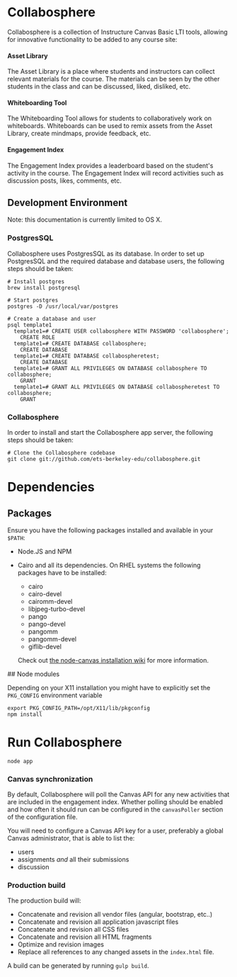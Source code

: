 # Collabosphere

Collabosphere is a collection of Instructure Canvas Basic LTI tools, allowing for innovative functionality to be added to any course site:

#### Asset Library

The Asset Library is a place where students and instructors can collect relevant materials for the course. The materials can  be seen by the other students in the class and can be discussed, liked, disliked, etc.

#### Whiteboarding Tool

The Whiteboarding Tool allows for students to collaboratively work on whiteboards. Whiteboards can be used to remix assets from the Asset Library, create mindmaps, provide feedback, etc.

#### Engagement Index

The Engagement Index provides a leaderboard based on the student's activity in the course. The Engagement Index will record activities such as discussion posts, likes, comments, etc.

## Development Environment

Note: this documentation is currently limited to OS X.

### PostgresSQL

Collabosphere uses PostgresSQL as its database. In order to set up PostgresSQL and the required database and database users, the following steps should be taken:

```
# Install postgres
brew install postgresql

# Start postgres
postgres -D /usr/local/var/postgres

# Create a database and user
psql template1
  template1=# CREATE USER collabosphere WITH PASSWORD 'collabosphere';
    CREATE ROLE
  template1=# CREATE DATABASE collabosphere;
    CREATE DATABASE
  template1=# CREATE DATABASE collabospheretest;
    CREATE DATABASE
  template1=# GRANT ALL PRIVILEGES ON DATABASE collabosphere TO collabosphere;
    GRANT
  template1=# GRANT ALL PRIVILEGES ON DATABASE collabospheretest TO collabosphere;
    GRANT
```

### Collabosphere

In order to install and start the Collabosphere app server, the following steps should be taken:

```
# Clone the Collabosphere codebase
git clone git://github.com/ets-berkeley-edu/collabosphere.git
```

# Dependencies

## Packages

Ensure you have the following packages installed and available in your `$PATH`:

 * Node.JS and NPM
 * Cairo and all its dependencies. On RHEL systems the following packages have to be installed:
   - cairo
   - cairo-devel
   - cairomm-devel
   - libjpeg-turbo-devel
   - pango
   - pango-devel
   - pangomm
   - pangomm-devel
   - giflib-devel

   Check out [the node-canvas installation wiki](https://github.com/Automattic/node-canvas/wiki/Installation---Fedora) for more information.

## Node modules

Depending on your X11 installation you might have to explicitly set the `PKG_CONFIG` environment variable

```
export PKG_CONFIG_PATH=/opt/X11/lib/pkgconfig
npm install
```

# Run Collabosphere

```
node app
```

### Canvas synchronization

By default, Collabosphere will poll the Canvas API for any new activities that are included in the
engagement index. Whether polling should be enabled and how often it should run can be configured
in the `canvasPoller` section of the configuration file.

You will need to configure a Canvas API key for a user, preferably a global Canvas administrator, that is able to list the:
 - users
 - assignments *and* all their submissions
 - discussion

### Production build

The production build will:
 - Concatenate and revision all vendor files (angular, bootstrap, etc..)
 - Concatenate and revision all application javascript files
 - Concatenate and revision all CSS files
 - Concatenate and revision all HTML fragments
 - Optimize and revision images
 - Replace all references to any changed assets in the `index.html` file.

A build can be generated by running `gulp build`.
